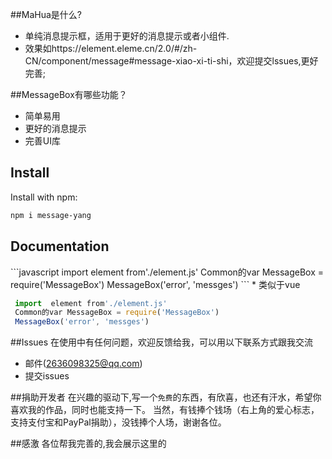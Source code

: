 ##MaHua是什么?
* 单纯消息提示框，适用于更好的消息提示或者小组件.
* 效果如https://element.eleme.cn/2.0/#/zh-CN/component/message#message-xiao-xi-ti-shi，欢迎提交lssues,更好完善;


##MessageBox有哪些功能？

* 简单易用
* 更好的消息提示
* 完善UI库

<h2 align="left">Install</h2>

Install with npm:

```bash
npm i message-yang 
```

<h2 align="left">Documentation</h2>
```javascript
 import  element from'./element.js' 
 Common的var MessageBox = require('MessageBox')
 MessageBox('error', 'messges')
```
* 类似于vue

```javascript
 import  element from'./element.js' 
 Common的var MessageBox = require('MessageBox')
 MessageBox('error', 'messges')
```




##Issues
在使用中有任何问题，欢迎反馈给我，可以用以下联系方式跟我交流

* 邮件(2636098325@qq.com)
* 提交issues

##捐助开发者
在兴趣的驱动下,写一个`免费`的东西，有欣喜，也还有汗水，希望你喜欢我的作品，同时也能支持一下。
当然，有钱捧个钱场（右上角的爱心标志，支持支付宝和PayPal捐助），没钱捧个人场，谢谢各位。

##感激
各位帮我完善的,我会展示这里的



